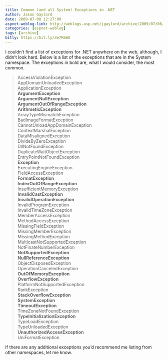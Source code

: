 ```yaml
---
title: Common (and all System) Exceptions in .NET
author: Jason Gaylord
date: 2009-07-08 12:27:00
aspnet-weblog-link: http://weblogs.asp.net/jgaylord/archive/2009/07/08/common-and-all-system-exceptions-in-net.aspx
categories: [aspnet-weblog]
tags: [archive]
bitly: https://bit.ly/3e7MaWO
---
```


I couldn’t find a list of exceptions for .NET anywhere on the web, although, I didn’t look hard. Below is a list of the exceptions that are in the System namespace. The exceptions in bold are, what I would consider, the most common.

> AccessViolationException  
> AppDomainUnloadedException  
> ApplicationException  
> **ArgumentException**  
> **ArgumentNullException  
> ArgumentOutOfRangeException  
> ArithmeticException**  
> ArrayTypeMismatchException  
> BadImageFormatException  
> CannotUnloadAppDomainException  
> ContextMarshalException  
> DataMisalignedException  
> DivideByZeroException  
> DllNotFoundException  
> DuplicateWaitObjectException  
> EntryPointNotFoundException  
> **Exception**  
> ExecutingEngineException  
> FieldAccessException  
> **FormatException**  
> **IndexOutOfRangeException**  
> InsufficientMemoryException  
> **InvalidCastException**  
> **InvalidOperationException**  
> InvalidProgramException  
> InvalidTimeZoneException  
> MemberAccessException  
> MethodAccessException  
> MissingFieldException  
> MissingMemberException  
> MissingMethodException  
> MulticastNotSupportedException  
> NotFinateNumberException  
> **NotSupportedException  
> NullReferenceException**  
> ObjectDisposedException  
> OperationCanceledException  
> **OutOfMemoryException  
> OverflowException**  
> PlatformNotSupportedException  
> RankException  
> **StackOverflowException  
> SystemException  
> TimeoutException**  
> TimeZoneNotFoundException  
> **TypeInitializationException**  
> TypeLoadException  
> TypeUnloadedException  
> **UnauthorizedAccessException**  
> UniFormatException

If there are any additional exceptions you’d recommend me listing from other namespaces, let me know.